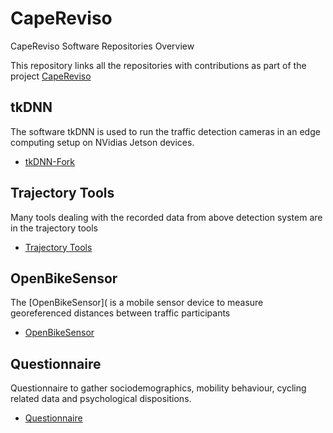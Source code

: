 # CapeReviso
CapeReviso Software Repositories Overview

This repository links all the repositories with contributions as part of the project [CapeReviso](capereviso.hlrs.de)

## tkDNN
The software tkDNN is used to run the traffic detection cameras in an edge computing setup on NVidias Jetson devices.
- [tkDNN-Fork](https://github.com/hlrs-vis/tkdnn)

## Trajectory Tools
Many tools dealing with the recorded data from above detection system are in the trajectory tools

- [Trajectory Tools](https://github.com/hlrs-vis/capereviso-trajectory-tools)


## OpenBikeSensor
The [OpenBikeSensor]( is a mobile sensor device to measure georeferenced distances between traffic participants

- [OpenBikeSensor](https://github.com/openbikesensor)

## Questionnaire
Questionnaire to gather sociodemographics, mobility behaviour, cycling related data and psychological dispositions.

- [Questionnaire](https://github.com/celine20147/questionnaire-cyclists-and-pedestrians-on-real-and-virtual-shared-roads-celine)
